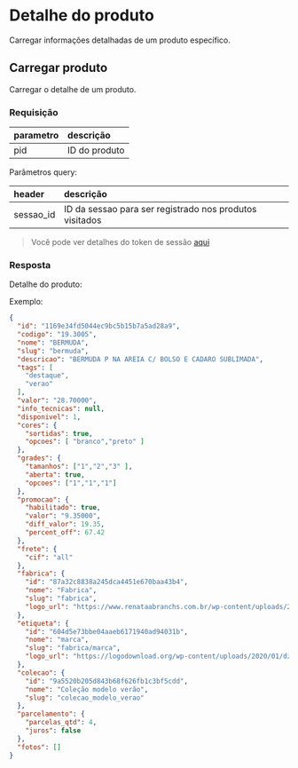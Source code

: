 # Detalhe do produto

Carregar informações detalhadas de um produto específico.

## Carregar produto

<api method="get" uri="/produtos/{pid}" />

Carregar o detalhe de um produto.

### Requisição

| parametro  | descrição                                     |
|:-----------|:----------------------------------------------|
| pid        | ID do produto <Badge text="obrigatório"/>     |

Parâmetros query:

| header     | descrição                                               |
|:-----------|:--------------------------------------------------------|
| sessao_id  | ID da sessao para ser registrado nos produtos visitados |

> Você pode ver detalhes do token de sessão [aqui](/dev/carrinhos.html#tokens-de-sessao)

### Resposta

Detalhe do produto:

Exemplo:

```json
{
  "id": "1169e34fd5044ec9bc5b15b7a5ad28a9",
  "codigo": "19.3005",
  "nome": "BERMUDA",
  "slug": "bermuda",
  "descricao": "BERMUDA P NA AREIA C/ BOLSO E CADARO SUBLIMADA",
  "tags": [
    "destaque",
    "verao"
  ],
  "valor": "28.70000",
  "info_tecnicas": null,
  "disponivel": 1,
  "cores": {
    "sortidas": true,
    "opcoes": [ "branco","preto" ]
  },
  "grades": {
    "tamanhos": ["1","2","3" ],
    "aberta": true,
    "opcoes": ["1","1","1"]
  },
  "promocao": {
    "habilitado": true,
    "valor": "9.35000",
    "diff_valor": 19.35,
    "percent_off": 67.42
  },
  "frete": {
    "cif": "all"
  },
  "fabrica": {
    "id": "87a32c8838a245dca4451e670baa43b4",
    "nome": "Fabrica",
    "slug": "fabrica",
    "logo_url": "https://www.renataabranchs.com.br/wp-content/uploads/2018/11/ReA-logos-hering.jpg"
  },
  "etiqueta": {
    "id": "604d5e73bbe04aaeb6171940ad94031b",
    "nome": "marca",
    "slug": "fabrica/marca",
    "logo_url": "https://logodownload.org/wp-content/uploads/2020/01/dzarm-logo.png"
  },
  "colecao": {
    "id": "9a5520b205d843b68f626fb1c3bf5cdd",
    "nome": "Coleção modelo verão",
    "slug": "colecao_modelo_verao"
  },
  "parcelamento": {
    "parcelas_qtd": 4,
    "juros": false
  },
  "fotos": []
}
```